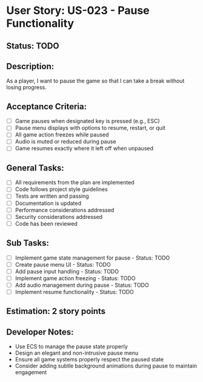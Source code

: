 # User Story: US-023 - Pause Functionality

## Status: TODO

## Description:

As a player, I want to pause the game so that I can take a break without losing progress.

## Acceptance Criteria:

- [ ] Game pauses when designated key is pressed (e.g., ESC)
- [ ] Pause menu displays with options to resume, restart, or quit
- [ ] All game action freezes while paused
- [ ] Audio is muted or reduced during pause
- [ ] Game resumes exactly where it left off when unpaused

## General Tasks:

- [ ] All requirements from the plan are implemented
- [ ] Code follows project style guidelines
- [ ] Tests are written and passing
- [ ] Documentation is updated
- [ ] Performance considerations addressed
- [ ] Security considerations addressed
- [ ] Code has been reviewed

## Sub Tasks:

- [ ] Implement game state management for pause - Status: TODO
- [ ] Create pause menu UI - Status: TODO
- [ ] Add pause input handling - Status: TODO
- [ ] Implement game action freezing - Status: TODO
- [ ] Add audio management during pause - Status: TODO
- [ ] Implement resume functionality - Status: TODO

## Estimation: 2 story points

## Developer Notes:

- Use ECS to manage the pause state properly
- Design an elegant and non-intrusive pause menu
- Ensure all game systems properly respect the paused state
- Consider adding subtle background animations during pause to maintain engagement
